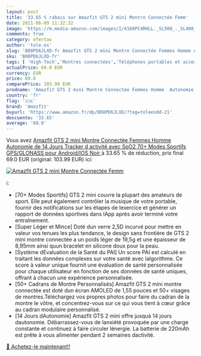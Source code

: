 ```yaml
---
layout: post
title: '33.65 % rabais sur Amazfit GTS 2 mini Montre Connectée Femm'
date: 2021-06-09 11:32:32
image: 'https://m.media-amazon.com/images/I/4168PC4RHLL._SL500_._SL400_.jpg'
comments: true
category: ofertas
author: 'tole.es'
slug: 'B08PD6JLXD-fr Amazfit GTS 2 mini Montre Connectée Femmes Homme Autonomie...'
sku: 'B08PD6JLXD-fr'
tags: [ 'High-Tech','Montres connectées','Téléphones portables et accessoires','amazfit', ]
actualPrice: 69.0 EUR
currency: EUR
price: 69.0
comparePrice: 103.99 EUR
prodname: 'Amazfit GTS 2 mini Montre Connectée Femmes Homme  Autonomie de 14 Jours  Tracker d activité avec SpO2  70+ Modes Sportifs  GPS/GLONASS pour Android/IOS Noir '
country: 'fr'
flag: '🇫🇷'
brand: 'Amazfit'
buyurl: 'https://www.amazon.fr/dp/B08PD6JLXD/?tag=tolees0d-21'
descuento: '33.65'
average: '69.0'
---
```


Vous avez [Amazfit GTS 2 mini Montre Connectée Femmes Homme  Autonomie de 14 Jours  Tracker d activité avec SpO2  70+ Modes Sportifs  GPS/GLONASS pour Android/IOS Noir ](https://www.amazon.fr/dp/B08PD6JLXD/?tag=tolees0d-21)  à  33.65 % de réduction, prix final  69.0 EUR (original: 103.99 EUR) ici:

[![Amazfit GTS 2 mini Montre Connectée Femm](https://m.media-amazon.com/images/I/4168PC4RHLL._SL500_._SL400_.jpg)](https://www.amazon.fr/dp/B08PD6JLXD/?tag=tolees0d-21)

ℹ️:

- [70+ Modes Sportifs] GTS 2 mini couvre la plupart des amateurs de sport. Elle peut également contrôler la musique de votre portable, fournir des notifications sur les étapes de lexercice et générer un rapport de données sportives dans lApp après avoir terminé votre entraînement.
- [Super Léger et Mince] Doté dun verre 2,5D incurvé pour mettre en valeur vos tenues les plus tendance, le design sans frontière de GTS 2 mini montre connectée a un poids léger de 19,5g et une épaisseur de 8,95mm ainsi quun bracelet en silicone doux pour la peau.
- [Système dEvaluation de la Santé du PAI] Un score PAI est calculé en traitant les données complexes sur votre santé avec lalgorithme. Ce score à valeur unique fournit une évaluation de santé personnalisée pour chaque utilisateur en fonction de ses données de santé uniques, offrant à chacun une expérience personnalisée.
- [50+ Cadrans de Montre Personnalisés] Amazfit GTS 2 mini montre connectée est doté dun écran AMOLED de 1,55 pouces et 50+ visages de montres.Téléchargez vos propres photos pour faire du cadran de la montre le vôtre, et concentrez-vous sur ce qui vous tient à cœur grâce au cadran modulaire personnalisé.
- [14 Jours dAutonomie] Amazfit GTS 2 mini offre jusquà 14 jours dautonomie. Débarrassez-vous de lanxiété provoquée par une charge constante et continuez à faire circuler lénergie. La batterie de 220mAh est prête à vous alimenter pendant 2 semaines dactivité.

[🛒 Achetez-le maintenant!!](https://www.amazon.fr/dp/B08PD6JLXD/?tag=tolees0d-21)
